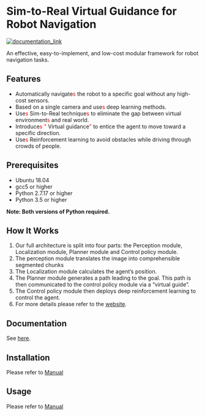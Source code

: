 # Sim-to-Real Virtual Guidance for Robot Navigation

[![documentation_link](https://img.shields.io/badge/docs-online-brightgreen.svg)](https://hackmd.io/@dppa1008/r1L8e6AZI/)

An effective, easy-to-implement, and low-cost modular framework for robot navigation tasks.

## Features

- Automatically navigate<font color="#f00">s</font> the robot to a specific goal without any high-cost sensors.
- Based on a single camera and use<font color="#f00">s</font> deep learning methods.
- Use<font color="#f00">s</font> Sim-to-Real technique<font color="#f00">s</font> to eliminate the gap between virtual environment<font color="#f00">s</font> and real world.
- Introduce<font color="#f00">s "</font> Virtual guidance<font color="#f00">"</font> to entice the agent to move toward a specific direction.
- Use<font color="#f00">s</font> Reinforcement learning to avoid obstacles while driving through crowds of people.

## Prerequisites

- Ubuntu 18.04
- gcc5 or higher
- Python 2.7.17 or higher
- Python 3.5 or higher

**Note: Both versions of Python required.**

## How It Works

<!-- ![](https://i.imgur.com/fd0u5ws.png) -->

1. Our full architecture is split into four parts: the Perception module, Localization module, Planner module and Control policy module.
2.  The perception module translates the image into comprehensible segmented chunks
3. The Localization module calculates the agent’s position.
4. The Planner module generates a path leading to the goal. This path is then communicated to the control policy module via a “virtual guide”. 
5. The Control policy module then deploys deep reinforcement learning to control the agent. 
6. For more details please refer to the [website](https://www.hackster.io/do-you-wanna-build-a-snowman/sim-to-real-virtual-guidance-for-robot-navigation-71e54a).

## Documentation

See [here](https://hackmd.io/@dppa1008/virtual_guidance_for_robot_navigation/).

## Installation

Please refer to [Manual](https://hackmd.io/@dppa1008/virtual_guidance_for_robot_navigation/https%3A%2F%2Fhackmd.io%2F%40dppa1008%2FSkxAOxyf8)

## Usage
Please refer to [Manual](https://hackmd.io/@dppa1008/virtual_guidance_for_robot_navigation/https%3A%2F%2Fhackmd.io%2F%40dppa1008%2FSkxAOxyf8)
